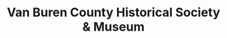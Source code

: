 ---
layout: repo
title: "Van Buren County Historical Society & Museum"
id: 1171
permalink: repos/1171/
---